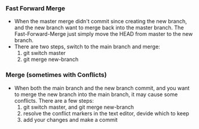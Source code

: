### Fast Forward Merge
- When the master merge didn't commit since creating the new branch, and the new branch want to merge back into the master branch. The Fast-Forward-Merge just simply move the HEAD from master to the new branch.
- There are two steps, switch to the main branch and merge:
    1. git switch master
    2. git merge new-branch


### Merge (sometimes with Conflicts)
- When both the main branch and the new branch commit, and you want to merge the new branch into the main branch, it may cause some conflicts. There are a few steps:
    1. git switch master, and git merge new-branch
    2. resolve the conflict markers in the text editor, devide which to keep
    3. add your changes and make a commit